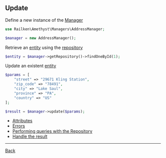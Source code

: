 ## Update 


Define a new instance of the [Manager](manager.md)

```php
use Railken\Amethyst\Managers\AddressManager;

$manager = new AddressManager();
```

Retrieve an [entity](model.md) using the [repository](repository.md)


```php
$entity = $manager->getRepository()->findOneById(1);
```

Update an existent [entity](model.md)

```php
$params = [
    "street" => "29671 Kling Station",
    "zip_code" => "78491",
    "city" => "Lake Saul",
    "province" => "PA",
    "country" => "US"
];

$result = $manager->update($params);
```

* [Attributes](attributes.md)
* [Errors](errors.md)
* [Performing queries with the Repository](repository.md)
* [Handle the result](result.md)

---
[Back](index.md)